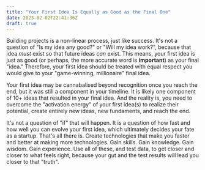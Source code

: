 ```yaml
---
title: "Your First Idea Is Equally as Good as the Final One"
date: 2023-02-02T22:41:36Z
draft: true
---
```


Building projects is a non-linear process, just like success. It's not a question of "Is my idea any good?" or "Will my idea work?", because that idea *must* exist so that future ideas *can* exist. This means, your first idea is just as good (or perhaps, the more accurate word is **important**) as your final "idea." Therefore, your first idea should be treated with equal respect you would give to your "game-winning, millionaire" final idea.

Your first idea may be cannabalised beyond recognition once you reach the end, but it was still a component in your timeline. It is likely one component of 10+ ideas that resulted in your final idea. And the reality is, you need to overcome the "activation energy" of your first idea(s) to realize their potential, create entirely new ideas, new fundaments, and reach the end.

It's not a question of "if" that will happen. It is a question of how fast and how well you can evolve your first idea, which ultimately decides your fate as a startup. That's all there is. Create technologies that make you faster and better at making more technologies. Gain skills. Gain knowledge. Gain wisdom. Gain experience. Use all of these, and test data, to get closer and closer to what feels right, because your gut and the test results will lead you closer to that "truth".
